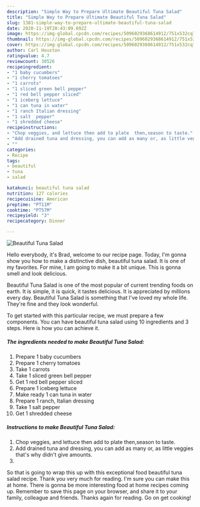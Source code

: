 ```yaml
---
description: "Simple Way to Prepare Ultimate Beautiful Tuna Salad"
title: "Simple Way to Prepare Ultimate Beautiful Tuna Salad"
slug: 1381-simple-way-to-prepare-ultimate-beautiful-tuna-salad
date: 2020-11-19T20:43:09.692Z
image: https://img-global.cpcdn.com/recipes/5096029368614912/751x532cq70/beautiful-tuna-salad-recipe-main-photo.jpg
thumbnail: https://img-global.cpcdn.com/recipes/5096029368614912/751x532cq70/beautiful-tuna-salad-recipe-main-photo.jpg
cover: https://img-global.cpcdn.com/recipes/5096029368614912/751x532cq70/beautiful-tuna-salad-recipe-main-photo.jpg
author: Carl Houston
ratingvalue: 4.7
reviewcount: 30526
recipeingredient:
- "1 baby cucumbers"
- "1 cherry tomatoes"
- "1 carrots"
- "1 sliced green bell pepper"
- "1 red bell pepper sliced"
- "1 iceberg lettuce"
- "1 can tuna in water"
- "1 ranch Italian dressing"
- "1 salt  pepper"
- "1 shredded cheese"
recipeinstructions:
- "Chop veggies, and lettuce then add to plate  then,season to taste."
- "Add drained tuna and dressing, you can add as many or, as little veggies that&#39;s why didn&#39;t give amounts."
- ""
categories:
- Recipe
tags:
- beautiful
- tuna
- salad

katakunci: beautiful tuna salad 
nutrition: 127 calories
recipecuisine: American
preptime: "PT11M"
cooktime: "PT57M"
recipeyield: "3"
recipecategory: Dinner

---
```



![Beautiful Tuna Salad](https://img-global.cpcdn.com/recipes/5096029368614912/751x532cq70/beautiful-tuna-salad-recipe-main-photo.jpg)

Hello everybody, it's Brad, welcome to our recipe page. Today, I'm gonna show you how to make a distinctive dish, beautiful tuna salad. It is one of my favorites. For mine, I am going to make it a bit unique. This is gonna smell and look delicious.

Beautiful Tuna Salad is one of the most popular of current trending foods on earth. It is simple, it is quick, it tastes delicious. It is appreciated by millions every day. Beautiful Tuna Salad is something that I've loved my whole life. They're fine and they look wonderful.




To get started with this particular recipe, we must prepare a few components. You can have beautiful tuna salad using 10 ingredients and 3 steps. Here is how you can achieve it.

<!--inarticleads1-->

##### The ingredients needed to make Beautiful Tuna Salad:

1. Prepare 1 baby cucumbers
1. Prepare 1 cherry tomatoes
1. Take 1 carrots
1. Take 1 sliced green bell pepper
1. Get 1 red bell pepper sliced
1. Prepare 1 iceberg lettuce
1. Make ready 1 can tuna in water
1. Prepare 1 ranch, Italian dressing
1. Take 1 salt  pepper
1. Get 1 shredded cheese




<!--inarticleads2-->

##### Instructions to make Beautiful Tuna Salad:

1. Chop veggies, and lettuce then add to plate  then,season to taste.
1. Add drained tuna and dressing, you can add as many or, as little veggies that&#39;s why didn&#39;t give amounts.
1. 




So that is going to wrap this up with this exceptional food beautiful tuna salad recipe. Thank you very much for reading. I'm sure you can make this at home. There is gonna be more interesting food at home recipes coming up. Remember to save this page on your browser, and share it to your family, colleague and friends. Thanks again for reading. Go on get cooking!
